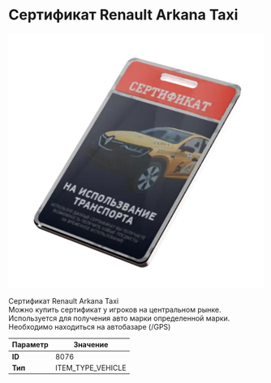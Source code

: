 # Сертификат Renault Arkana Taxi

![Item Image](../img/8076.webp?raw=true)

Сертификат Renault Arkana Taxi<br>Можно купить сертификат у игроков на центральном рынке.<br>Используется для получения авто марки определенной марки.<br>Необходимо находиться на автобазаре (/GPS)


| Параметр | Значение |
|----------|----------|
| **ID** | 8076 |
| **Тип** | ITEM_TYPE_VEHICLE |


